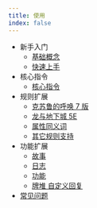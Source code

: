 ```yaml
---
title: 使用
index: false
---
```

- 新手入门
  - [基础概念](./introduce.md)
  - [快速上手](./quick-start.md)
- 核心指令
  - [核心指令](./core.md)
- 规则扩展
  - [克苏鲁的呼唤 7 版](./coc7.md)
  - [龙与地下城 5E](./dnd5e.md)
  - [属性同义词](./attribute_alias.md)
  - [其它规则支持](./other_rules.md)
- 功能扩展
  - [故事](./story.md)
  - [日志](./log.md)
  - [功能](./fun.md)
  - [牌堆 自定义回复](./deck_and_reply.md)
- [常见问题](./faq.md)
